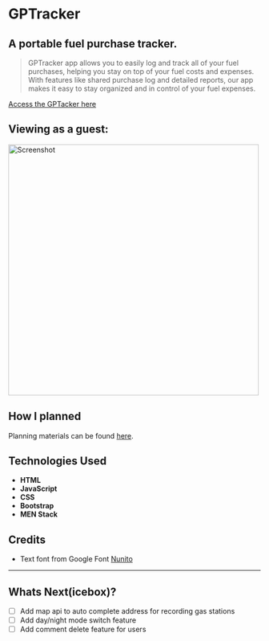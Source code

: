 # GPTracker

## A portable fuel purchase tracker.

>GPTracker app allows you to easily log and track all of your fuel purchases, helping you stay on top of your fuel costs and expenses. With features like shared purchase log and detailed reports, our app makes it easy to stay organized and in control of your fuel expenses.

[Access the GPTacker here](https://gp-tracker.fly.dev/)

## Viewing as a guest:
<img src="https://user-images.githubusercontent.com/23459228/209189519-5b204e58-3c2e-465f-80e1-c7e6b1eb622d.png" alt="Screenshot" width="500"/> 

## How I planned

Planning materials can be found [here](https://trello.com/b/S1AY1NkM/gptracker).


## Technologies Used
+ **HTML**
+ **JavaScript**
+ **CSS**
+ **Bootstrap**
+ **MEN Stack**

## Credits
+ Text font from Google Font [Nunito](https://fonts.google.com/specimen/Nunito)


---
## Whats Next(icebox)?
+ [ ] Add map api to auto complete address for recording gas stations
+ [ ] Add day/night mode switch feature 
+ [ ] Add comment delete feature for users
